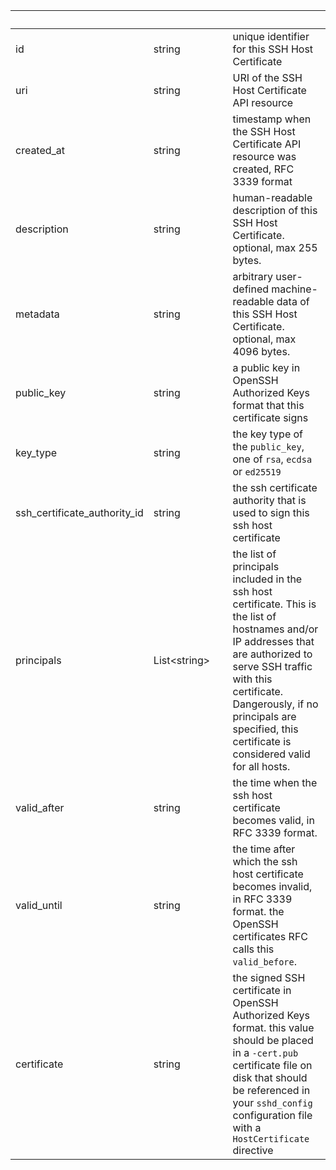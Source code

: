 
|&nbsp;|&nbsp;|&nbsp;|&nbsp;|
|---|---|---|---|
| id | string | | unique identifier for this SSH Host Certificate |
| uri | string | | URI of the SSH Host Certificate API resource |
| created_at | string | | timestamp when the SSH Host Certificate API resource was created, RFC 3339 format |
| description | string | | human-readable description of this SSH Host Certificate. optional, max 255 bytes. |
| metadata | string | | arbitrary user-defined machine-readable data of this SSH Host Certificate. optional, max 4096 bytes. |
| public_key | string | | a public key in OpenSSH Authorized Keys format that this certificate signs |
| key_type | string | | the key type of the `public_key`, one of `rsa`, `ecdsa` or `ed25519` |
| ssh_certificate_authority_id | string | | the ssh certificate authority that is used to sign this ssh host certificate |
| principals | List&lt;string&gt; | | the list of principals included in the ssh host certificate. This is the list of hostnames and/or IP addresses that are authorized to serve SSH traffic with this certificate. Dangerously, if no principals are specified, this certificate is considered valid for all hosts. |
| valid_after | string | | the time when the ssh host certificate becomes valid, in RFC 3339 format. |
| valid_until | string | | the time after which the ssh host certificate becomes invalid, in RFC 3339 format. the OpenSSH certificates RFC calls this `valid_before`. |
| certificate | string | | the signed SSH certificate in OpenSSH Authorized Keys format. this value should be placed in a `-cert.pub` certificate file on disk that should be referenced in your `sshd_config` configuration file with a `HostCertificate` directive |
